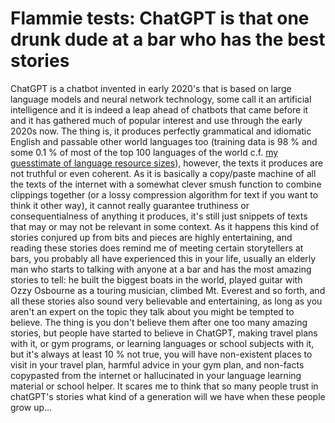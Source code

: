 # Flammie tests: ChatGPT is that one drunk dude at a bar who has the best stories

ChatGPT is a chatbot invented in early 2020's that is based on large language
models and neural network technology, some call it an artificial intelligence
and it is indeed a leap ahead of chatbots that came before it and it has
gathered much of popular interest and use through the early 2020s now. The thing
is, it produces perfectly grammatical and idiomatic English and passable other
world languages too (training data is 98 % and some 0.1 % of most of the top 100
languages of the world c.f. [my guesstimate of language resource sizes]()),
however, the texts it produces are not truthful or even coherent. As it is
basically a copy/paste machine of all the texts of the internet with a somewhat
clever smush function to combine clippings together (or a lossy compression
algorithm for text if you want to think it other way), it cannot really
guarantee truthiness or consequentialness of anything it produces, it's still
just snippets of texts that may or may not be relevant in some context. As it
happens this kind of stories conjured up from bits and pieces are highly
entertaining, and reading these stories does remind me of meeting certain
storytellers at bars, you probably all have experienced this in your life,
usually an elderly man who starts to talking with anyone at a bar and has the
most amazing stories to tell: he built the biggest boats in the world, played
guitar with Ozzy Osbourne as a touring musician, climbed Mt. Everest and so
forth, and all these stories also sound very believable and entertaining, as
long as you aren't an expert on the topic they talk about you might be tempted
to believe. The thing is you don't believe them after one too many amazing
stories, but people have started to believe in ChatGPT, making travel plans with
it, or gym programs, or learning languages or school subjects with it, but it's
always at least 10 % not true, you will have non-existent places to visit in
your travel plan, harmful advice in your gym plan, and non-facts copypasted from
the internet or hallucinated in your language learning material or school
helper. It scares me to think that so many people trust in chatGPT's stories
what kind of a generation will we have when these people grow up...
